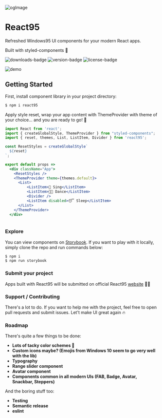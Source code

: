![ogImage](https://user-images.githubusercontent.com/28541613/56097057-f741f380-5eef-11e9-8296-92c4dc6e853d.png)

# React95
Refreshed Windows95 UI components for your modern React apps. 

Built with styled-components 💅

![downloads-badge](https://flat.badgen.net/npm/dw/react95)
![version-badge](https://flat.badgen.net/npm/v/react95)
![license-badge](https://flat.badgen.net/npm/license/react95)

![demo](https://user-images.githubusercontent.com/28541613/56099388-7513f800-5f0c-11e9-893b-532eded39f92.png)

## Getting Started
First, install component library in your project directory: 
```sh
$ npm i react95
```
Apply style reset, wrap your app content with ThemeProvider with theme of your choice... and you are ready to go! 🚀
```jsx
import React from 'react';
import { createGlobalStyle, ThemeProvider } from "styled-components";
import { reset, themes, List, ListItem, Divider } from 'react95';

const ResetStyles = createGlobalStyle`
  ${reset}
`;

export default props =>
  <div className="App">
    <ResetStyles />
    <ThemeProvider theme={themes.default}>
      <List>
          <ListItem>🎤 Sing</ListItem>
          <ListItem>💃🏻 Dance</ListItem>
          <Divider />
          <ListItem disabled>😴 Sleep</ListItem>
      </List>
    </ThemeProvider>
  </div>
  
```

### Explore
You can view components on [Storybook](https://arturbien.github.io/React95/). If you want to play with it locally, simply clone the repo and run commands below:
```sh
$ npm i 
$ npm run storybook
```
### Submit your project
Apps built with React95 will be submitted on official React95 [website](https://react95.io) 🤟🏻

### Support / Contributing
There's a lot to do. If you want to help me with the project, feel free to open pull requests and submit issues. Let't make UI great again 🔥 

### Roadmap
There's quite a few things to be done:
- **Lots of tacky color schemes 🌈**
- **Custom icons maybe? (Emojis from Windows 10 seem to go very well with the lib)**
- **Typography**
- **Range slider component**
- **Avatar component**
- **Components common in all modern UIs (FAB, Badge, Avatar, Snackbar, Steppers)**

And the boring stuff too:
- **Testing**
- **Semantic release**
- **eslint**
